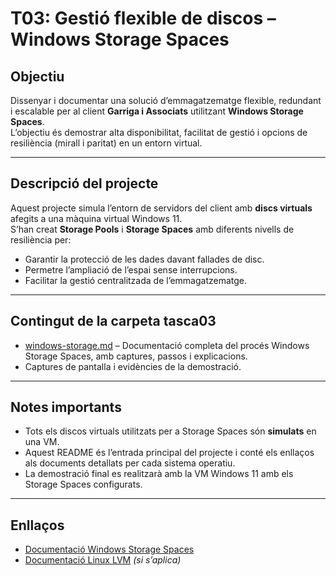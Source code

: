 # T03: Gestió flexible de discos – Windows Storage Spaces

## Objectiu
Dissenyar i documentar una solució d’emmagatzematge flexible, redundant i escalable per al client **Garriga i Associats** utilitzant **Windows Storage Spaces**.  
L’objectiu és demostrar alta disponibilitat, facilitat de gestió i opcions de resiliència (mirall i paritat) en un entorn virtual.

---

## Descripció del projecte
Aquest projecte simula l’entorn de servidors del client amb **discs virtuals** afegits a una màquina virtual Windows 11.  
S’han creat **Storage Pools** i **Storage Spaces** amb diferents nivells de resiliència per:

- Garantir la protecció de les dades davant fallades de disc.  
- Permetre l’ampliació de l’espai sense interrupcions.  
- Facilitar la gestió centralitzada de l’emmagatzematge.

---

## Contingut de la carpeta tasca03
- [windows-storage.md](windows-storage.md) – Documentació completa del procés Windows Storage Spaces, amb captures, passos i explicacions.
- Captures de pantalla i evidències de la demostració.

---

## Notes importants
- Tots els discos virtuals utilitzats per a Storage Spaces són **simulats** en una VM.  
- Aquest README és l’entrada principal del projecte i conté els enllaços als documents detallats per cada sistema operatiu.  
- La demostració final es realitzarà amb la VM Windows 11 amb els Storage Spaces configurats.

---

## Enllaços
- [Documentació Windows Storage Spaces](windows-storage.md)  
- [Documentació Linux LVM](linux-lvm.md) *(si s’aplica)*
